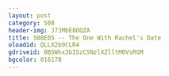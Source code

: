 ```yaml
---
layout: post 
category: S08 
header-img: J73MbE8OQZA 
title: S08E05 -- The One With Rachel's Date 
oloadid: QLLX2b9CLR4 
gdriveid: 0B5Whx3bISzC5NzlXZlltM0VsRGM 
bgcolor: 01617B
--- 
```

<!--more--> 
